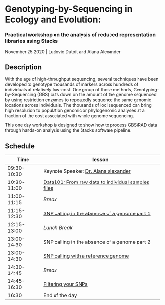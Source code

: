 # Genotyping-by-Sequencing in Ecology and Evolution:

### Practical workshop on the analysis of reduced representation libraries using Stacks

November 25 2020 | Ludovic Dutoit and Alana Alexander

## Description
With the age of high\-throughput sequencing, several techniques have been developed to
genotype thousands of markers across hundreds of individuals at relatively low\-cost. One
group of those methods, Genotyping\-by\-Sequencing (GBS) cuts down on the amount of the genome sequenced
by using restriction enzymes to repeatedly sequence the same genomic locations across
individuals. The thousands of loci sequenced can bring high resolution to population
genomic or phylogenomic analyses at a fraction of the cost associated with whole genome
sequencing.

This one day workshop is designed to show how to process GBS/RAD data through
hands\-on analysis using the Stacks software pipeline.

## Schedule

Time |  lesson
---|---
09:30-10:30 | Keynote Speaker: [Dr. Alana alexander](https://gemmell-lab.otago.ac.nz/our-team/19-team/research-and-postdoctoral-research-fellows/138-dr-alana-alexander)
10:30-11:00 | [Data101: From raw data to individual samples files](sessions/stacks.md)  
11:00-11:15 | *Break* 
11:15-12:30 | [SNP calling in the absence of a genome part 1](sessions/stacks.md) 
12:15-13:00 | *Lunch Break* | 
13:00-14:30 | [SNP calling in the absence of a genome part 2](sessions/stacks.md) 
13:00-14:30 | [SNP calling with a reference genome](sessions/stacks.md) 
14:30-14:45 | *Break* 
14:45-16:30 | [Filtering your SNPs](sessions/filteringSNPs.md) 
16:30 | End of the day 



